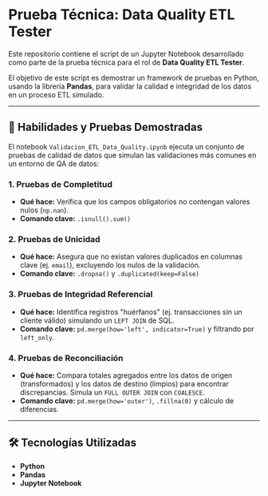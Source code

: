 # Prueba Técnica: Data Quality ETL Tester

Este repositorio contiene el script de un Jupyter Notebook desarrollado como parte de la prueba técnica para el rol de **Data Quality ETL Tester**.

El objetivo de este script es demostrar un framework de pruebas en Python, usando la librería **Pandas**, para validar la calidad e integridad de los datos en un proceso ETL simulado.

---

## 🚀 Habilidades y Pruebas Demostradas

El notebook `Validacion_ETL_Data_Quality.ipynb` ejecuta un conjunto de pruebas de calidad de datos que simulan las validaciones más comunes en un entorno de QA de datos:

### 1. Pruebas de Completitud
* **Qué hace:** Verifica que los campos obligatorios no contengan valores nulos (`np.nan`).
* **Comando clave:** `.isnull().sum()`

### 2. Pruebas de Unicidad
* **Qué hace:** Asegura que no existan valores duplicados en columnas clave (ej. `email`), excluyendo los nulos de la validación.
* **Comando clave:** `.dropna()` y `.duplicated(keep=False)`

### 3. Pruebas de Integridad Referencial
* **Qué hace:** Identifica registros "huérfanos" (ej. transacciones sin un cliente válido) simulando un `LEFT JOIN` de SQL.
* **Comando clave:** `pd.merge(how='left', indicator=True)` y filtrando por `left_only`.

### 4. Pruebas de Reconciliación
* **Qué hace:** Compara totales agregados entre los datos de origen (transformados) y los datos de destino (limpios) para encontrar discrepancias. Simula un `FULL OUTER JOIN` con `COALESCE`.
* **Comando clave:** `pd.merge(how='outer')`, `.fillna(0)` y cálculo de diferencias.

---

## 🛠️ Tecnologías Utilizadas

* **Python**
* **Pandas**
* **Jupyter Notebook**
